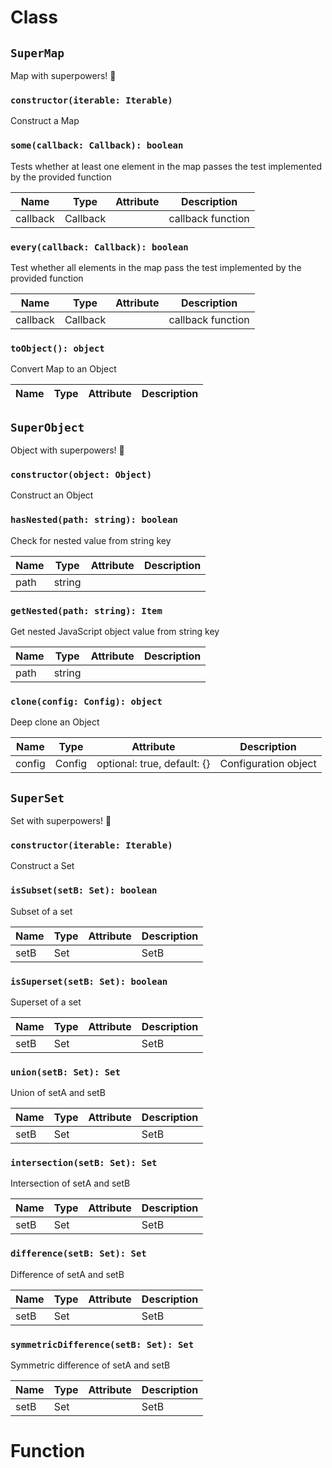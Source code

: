 # Class

## `SuperMap`

Map with superpowers! 💪

### `constructor(iterable: Iterable)`

Construct a Map

### `some(callback: Callback): boolean`

Tests whether at least one element in the map passes the test implemented by the provided function

| Name | Type | Attribute | Description |
| --- | --- | --- | --- |
| callback | Callback |  | callback function |

### `every(callback: Callback): boolean`

Test whether all elements in the map pass the test implemented by the provided function

| Name | Type | Attribute | Description |
| --- | --- | --- | --- |
| callback | Callback |  | callback function |

### `toObject(): object`

Convert Map to an Object

| Name | Type | Attribute | Description |
| --- | --- | --- | --- |

## `SuperObject`

Object with superpowers! 💪

### `constructor(object: Object)`

Construct an Object

### `hasNested(path: string): boolean`

Check for nested value from string key

| Name | Type | Attribute | Description |
| --- | --- | --- | --- |
| path | string |  |

### `getNested(path: string): Item`

Get nested JavaScript object value from string key

| Name | Type | Attribute | Description |
| --- | --- | --- | --- |
| path | string |  |

### `clone(config: Config): object`

Deep clone an Object

| Name | Type | Attribute | Description |
| --- | --- | --- | --- |
| config | Config | optional: true, default: {} | Configuration object |

## `SuperSet`

Set with superpowers! 💪

### `constructor(iterable: Iterable)`

Construct a Set

### `isSubset(setB: Set): boolean`

Subset of a set

| Name | Type | Attribute | Description |
| --- | --- | --- | --- |
| setB | Set |  | SetB |

### `isSuperset(setB: Set): boolean`

Superset of a set

| Name | Type | Attribute | Description |
| --- | --- | --- | --- |
| setB | Set |  | SetB |

### `union(setB: Set): Set`

Union of setA and setB

| Name | Type | Attribute | Description |
| --- | --- | --- | --- |
| setB | Set |  | SetB |

### `intersection(setB: Set): Set`

Intersection of setA and setB

| Name | Type | Attribute | Description |
| --- | --- | --- | --- |
| setB | Set |  | SetB |

### `difference(setB: Set): Set`

Difference of setA and setB

| Name | Type | Attribute | Description |
| --- | --- | --- | --- |
| setB | Set |  | SetB |

### `symmetricDifference(setB: Set): Set`

Symmetric difference of setA and setB

| Name | Type | Attribute | Description |
| --- | --- | --- | --- |
| setB | Set |  | SetB |

# Function
